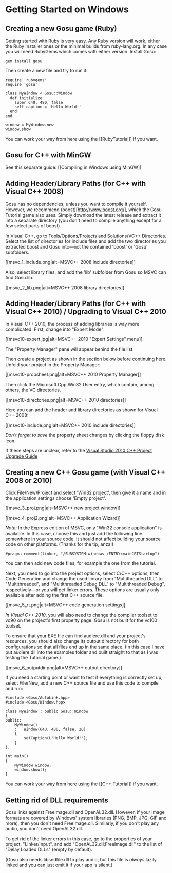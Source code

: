 # Getting Started on Windows
## Creating a new Gosu game (Ruby)

Getting started with Ruby is very easy. Any Ruby version will work, either the Ruby Installer ones or the minimal builds from ruby-lang.org. In any case you will need RubyGems which comes with either version. Install Gosu:

    gem install gosu

Then create a new file and try to run it:

    require 'rubygems'
    require 'gosu'
    
    class MyWindow < Gosu::Window
      def initialize
        super 640, 480, false
        self.caption = 'Hello World!'
      end
    end
    
    window = MyWindow.new
    window.show

You can work your way from here using the [[RubyTutorial]] if you want.

## Gosu for C++ with MinGW

See this separate guide: [[Compiling in Windows using MinGW]]

## Adding Header/Library Paths (for C++ with Visual C++ 2008)

Gosu has no dependencies, unless you want to compile it yourself. However, we recommend (boost)[http://www.boost.org/], which the Gosu Tutorial game also uses. Simply download the latest release and extract it into a separate directory (you don't need to compile anything except for a few select parts of boost).

In Visual C++, go to Tools/Options/Projects and Solutions/VC++ Directories. Select the list of directories for include files and add the two directories you extracted boost and Gosu into—not the contained 'boost' or 'Gosu' subfolders.

[[msvc_1_include.png|alt=MSVC++ 2008 include directories]]

Also, select library files, and add the 'lib' subfolder from Gosu so MSVC can find Gosu.lib.

[[msvc_2_lib.png|alt=MSVC++ 2008 library directories]]

## Adding Header/Library Paths (for C++ with Visual C++ 2010) / Upgrading to Visual C++ 2010

In Visual C++ 2010, the process of adding libraries is way more complicated. First, change into "Expert Mode":

[[msvc10-expert.jpg|alt=MSVC++ 2010 "Expert Settings" menu]]

The "Property Manager" pane will appear behind the file list.

Then create a project as shown in the section below before continuing here. Unfold your project in the Property Manager:

[[msvc10-propsheet.png|alt=MSVC++ 2010 Property Manager]]

Then click the Microsoft.Cpp.Win32.User entry, which contain, among others, the VC directories.

[[msvc10-directories.png|alt=MSVC++ 2010 directories]]

Here you can add the header and library directories as shown for Visual C++ 2008:

[[msvc10-include.png|alt=MSVC++ 2010 include directories]]

*Don't forget to save* the property sheet changes by clicking the floppy disk icon.

If these steps are unclear, refer to the [Visual Studio 2010 C++ Project Upgrade Guide][msdn.upgrade]

## Creating a new C++ Gosu game (with Visual C++ 2008 or 2010)

Click File/New/Project and select 'Win32 project', then give it a name and in the application settings choose 'Empty project'.

[[msvc_3_proj.png|alt=MSVC++ new project window]]

[[msvc_4_proj2.png|alt=MSVC++ Application Wizard]]

*Note:* In the Express edition of MSVC, only "Win32 console application" is available. In this case, choose this and just add the following line somewhere in your source code. It should not affect building your source code on other platforms. (Thanks for the tip, anza!)

    #pragma comment(linker, "/SUBSYSTEM:windows /ENTRY:mainCRTStartup")

You can then add new code files, for example the one from the tutorial.

Next, you need to go into the project options, select C/C++ options, then Code Generation and change the used library from "Multithreaded DLL" to "Multithreaded", and "Multithreaded Debug DLL" to "Multithreaded Debug", respectively—or you will get linker errors. These options are usually only available after adding the first C++ source file.

[[msvc_5_rt.png|alt=MSVC++ code generation settings]]

*In Visual C++ 2010*, you will also need to change the compiler toolset to vc90 on the project's first property page. Gosu is not built for the vc100 toolset.

To ensure that your EXE file can find audiere.dll and your project's resources, you should also change its output directory for both configurations so that all files end up in the same place. (In this case I have put audiere.dll into the examples folder and built straight to that as I was testing the Tutorial game.)

[[msvc_6_outputdir.png|alt=MSVC++ output directory]]

If you need a starting point or want to test if everything is correctly set up, select File/New, add a new C++ source file and use this code to compile and run:

    #include <Gosu/AutoLink.hpp>
    #include <Gosu/Window.hpp>
    
    class MyWindow : public Gosu::Window
    {
    public:
        MyWindow()
        :   Window(640, 480, false, 20)
        {
            setCaption(L"Hello World!");
        }
    };
    
    int main()
    {
        MyWindow window;
        window.show();
    }

You can work your way from here using the [[C++ Tutorial]] if you want.

## Getting rid of DLL requirements

Gosu links against FreeImage.dll and OpenAL32.dll. However, if your image formats are covered by Windows' system libraries (PNG, BMP, JPG, GIF and more), then you don't need FreeImage.dll. Similarly, if you don't play any audio, you don't need OpenAL32.dll.

To get rid of the linker errors in this case, go to the properties of your project, "Linker/Input", and add "OpenAL32.dll;FreeImage.dll" to the list of "Delay Loaded DLLs" (empty by default).

(Gosu also needs libsndfile.dll to play audio, but this file is *always* lazily linked and you can just omit it if your app is silent.)

[msdn.upgrade]: http://blogs.msdn.com/b/vcblog/archive/2010/03/02/visual-studio-2010-c-project-upgrade-guide.aspx